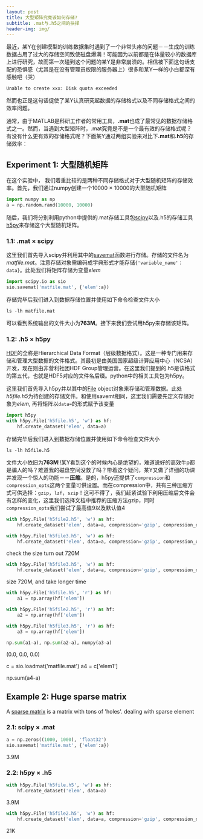 ```yaml
---
layout: post
title: 大型矩阵究竟该如何存储?
subtitle: .mat与.h5之间的抉择
header-img: img/
---
```


最近，某Y在创建模型的训练数据集时遇到了一个非常头疼的问题－－生成的训练数据占用了过大的存储空间致使磁盘爆满！可能因为以前都是在体量较小的数据库上进行研究，故而第一次碰到这个问题的某Y是非常崩溃的。相信被下面这句话支配的恐惧感（尤其是在没有管理员权限的服务器上）很多和某Y一样的小白都深有感触吧（哭）
```ccs
Unable to create xxx: Disk quota exceeded
```
然而也正是这句话促使了某Y认真研究起数据的存储格式以及不同存储格式之间的效率问题。

通常，由于MATLAB是科研工作者的常用工具，<strong>.mat</strong>也成了最常见的数据存储格式之一。然而，当遇到大型矩阵时，.mat究竟是不是一个最有效的存储格式呢？有没有什么更有效的存储格式呢？下面某Y通过两组实验来对比下<strong>.mat</strong>和<strong>.h5</strong>的存储效率：

## Experiment 1: 大型随机矩阵
在这个实验中， 我们着重比较的是两种不同存储格式对于大型随机矩阵的存储效率。首先，我们通过numpy创建一个10000 &#xd7; 10000的大型随机矩阵
```python
import numpy as np
a = np.random.rand(10000, 10000)
```
随后，我们将分别利用python中提供的.mat存储工具包[scipy](https://www.scipy.org/)以及.h5的存储工具[h5py](https://www.h5py.org/)来存储这个大型随机矩阵。

### 1.1: .mat &#xd7; scipy
这里我们首先导入scipy并利用其中的[savemat](https://docs.scipy.org/doc/scipy/reference/generated/scipy.io.savemat.html)函数进行存储。存储的文件名为<em>matfile.mat</em>。注意存储对象需编码成字典形式才能存储`{'variable_name'：data}`。此处我们将矩阵存储为变量<em>elem</em>
```python
import scipy.io as sio
sio.savemat('matfile.mat', {'elem':a})
```

存储完毕后我们进入到数据存储位置并使用如下命令检查文件大小
```ccs
ls -lh matfile.mat
```

可以看到系统输出的文件大小为<strong>763M</strong>。接下来我们尝试用h5py来存储该矩阵。

### 1.2: .h5 &#xd7; h5py
[HDF](https://zh.wikipedia.org/wiki/HDF)的全称是Hierarchical Data Format（层级数据格式）。这是一种专门用来存储和管理大型数据的文件格式。其最初是由美国国家超级计算应用中心（NCSA）开发，现在则由非营利社团HDF Group管理运营。在这里我们提到的.h5是该格式的第五代，也就是HDF5对应的文件名后缀。python中的相关工具包为h5py。

这里我们首先导入h5py并以其中的[File](http://docs.h5py.org/en/stable/high/file.html) object对象来存储和管理数据。此处<em>h5file.h5</em>为待创建的存储文件。和使用savemt相同，这里我们需要先定义存储对象为<em>elem</em>, 再将矩阵以`data=`的形式赋予该变量
```python
import h5py
with h5py.File('h5file.h5', 'w') as hf:
    hf.create_dataset('elem', data=a)
```

存储完毕后我们进入到数据存储位置并使用如下命令检查文件大小
```ccs
ls -lh h5file.h5
```

文件大小依旧为<strong>763M</strong>!!某Y看到这个的时候内心是绝望的，难道说好的高效牛p都是骗人的吗？难道我的磁盘空间没救了吗？带着这个疑问，某Y又做了详细的功课并发现一个惊人的功能－－<strong>压缩</strong>。是的，h5py还提供了`compression`和`compression_opts`这两个变量可供设置。而在compression中，共有三种压缩方式可供选择：`gzip`，`lzf`，`szip`！这可不得了，我们赶紧试验下利用压缩后文件会有怎样的变化，这里我们选择文档中推荐的压缩方法gzip，同时`compression_opts`我们尝试了最高值9以及默认值4
```python
with h5py.File('h5file2.h5', 'w') as hf:
    hf.create_dataset('elem', data=a, compression='gzip', compression_opts=9)
    
with h5py.File('h5file3.h5', 'w') as hf:
    hf.create_dataset('elem', data=a, compression='gzip', compression_opts=4)
```

check the size turn out 720M
```python
with h5py.File('h5file3.h5', 'w') as hf:
    hf.create_dataset('elem', data=a, compression='gzip', compression_opts=4)
```
size 720M, and take longer time
```python
with h5py.File('h5file.h5', 'r') as hf:
    a1 = np.array(hf['elem'])

with h5py.File('h5file2.h5', 'r') as hf:
    a2 = np.array(hf['elem'])
    
with h5py.File('h5file3.h5', 'r') as hf:
    a3 = np.array(hf['elem'])

np.sum(a1-a), np.sum(a2-a), numpy(a3-a)
```
(0.0, 0.0, 0.0)

c = sio.loadmat('matfile.mat')
a4 = c['elem1']

np.sum(a4-a)


## Example 2: Huge sparse matrix

A [sparse matrix](https://en.wikipedia.org/wiki/Sparse_matrix) is a matrix with tons of 'holes'.
dealing with sparse element

### 2.1: scipy &#xd7; .mat
```python
a = np.zeros((1000, 1000), 'float32')
sio.savemat('matfile.mat', {'elem':a})
```
3.9M
### 2.2: h5py &#xd7; .h5
```python
with h5py.File('h5file.h5', 'w') as hf:
    hf.create_dataset('elem', data=a)
```
3.9M
```python
with h5py.File('h5file2.h5', 'w') as hf:
    hf.create_dataset('elem', data=a, compression='gzip', compression_opts=9)
```
21K




